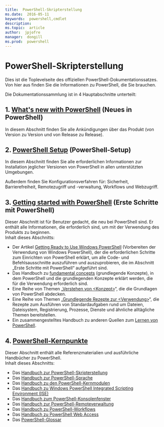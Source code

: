 ```yaml
---
title:  PowerShell-Skripterstellung
ms.date:  2016-05-11
keywords:  powershell,cmdlet
description:  
ms.topic:  article
author:  jpjofre
manager:  dongill
ms.prod:  powershell
---
```


#  PowerShell-Skripterstellung

Dies ist die Toplevelseite des offiziellen PowerShell-Dokumentationssatzes.  
Von hier aus finden Sie die Informationen zu PowerShell, die Sie brauchen.

Die Dokumentationssammlung ist in 4 Hauptabschnitte unterteilt:

##  1.  [What's new with PowerShell](whats-new/What-s-New-With-PowerShell.md) (Neues in PowerShell)
In diesem Abschnitt finden Sie alle Ankündigungen über das Produkt (von Version zu Version und von Release zu Release).

##  2.  [PowerShell Setup](setup/setup-reference.md) (PowerShell-Setup)
In diesem Abschnitt finden Sie alle erforderlichen Informationen zur Installation jeglicher Versionen von PowerShell in allen unterstützten Umgebungen.  

Außerdem finden Sie Konfigurationsverfahren für: Sicherheit, Barrierefreiheit, Remotezugriff und -verwaltung, Workflows und Webzugriff.

##  3.  [Getting started with PowerShell](getting-started/Getting-Started-with-Windows-PowerShell.md) (Erste Schritte mit PowerShell)
Dieser Abschnitt ist für Benutzer gedacht, die neu bei PowerShell sind. Er enthält alle Informationen, die erforderlich sind, um mit der Verwendung des Produkts zu beginnen.  
Inhalt dieses Abschnitts:
-   Der Artikel [Getting Ready to Use Windows PowerShell](getting-started/Getting-Ready-to-Use-Windows-PowerShell.md) (Vorbereiten der Verwendung von Windows PowerShell), der die erforderlichen Schritte zum Einrichten von PowerShell erklärt, um alle Code- und Befehlsausschnitte auszuführen und auszuprobieren, die im Abschnitt „Erste Schritte mit PowerShell“ aufgeführt sind.
-  Das Handbuch zu [fundamental concepts](getting-started/fundamental-concepts.md) (grundlegende Konzepte), in dem PowerShell und die grundlegenden Konzepte erklärt werden, die für die Verwendung erforderlich sind.
-  Eine Reihe von Themen „[Verstehen von &lt;Konzept&gt;](getting-started/understanding-concepts-reference.md)“, die die Grundlagen von PowerShell abdecken.
-  Eine Reihe von Themen „[Grundlegende Rezepte zur &lt;Verwendung&gt;](getting-started/cookbooks/basic-cookbooks-reference.md)“, die Rezepte zum Ausführen von Standardaufgaben rund um Dateien, Dateisystem, Registrierung, Prozesse, Dienste und ähnliche alltägliche Themen bereitstellen.
-  Ein zusammengestelltes Handbuch zu anderen Quellen zum [Lernen von PowerShell](getting-started/more-powershell-learning.md).

##  4.  [PowerShell-Kernpunkte](core-powershell/core-powershell.md)
Dieser Abschnitt enthält alle Referenzmaterialien und ausführliche Handbücher zu PowerShell.  
Inhalt dieses Abschnitts:
-  Das [Handbuch zur PowerShell-Skripterstellung](core-powershell/scripting-guide.md)
-  Das [Handbuch zur PowerShell-Sprache](core-powershell/language-guide.md)
-  Das [Handbuch zu den PowerShell-Kernmodulen](core-powershell/core-modules.md)
-  Das [Handbuch zu Windows PowerShell Integrated Scripting Environment (ISE)](core-powershell/ise-guide.md)
-  Das [Handbuch zum PowerShell-Konsolenfenster](core-powershell/console-guide.md)
-  Das [Handbuch zur PowerShell-Remoteverwaltung](core-powershell/Running-Remote-Commands.md)
-  Das [Handbuch zu PowerShell-Workflows](core-powershell/workflows-guide.md)
-  Das [Handbuch zu PowerShell Web Access](core-powershell/web-access.md)
-  Das [PowerShell-Glossar](Windows-PowerShell-Glossary.md)



<!--HONumber=May16_HO4-->


